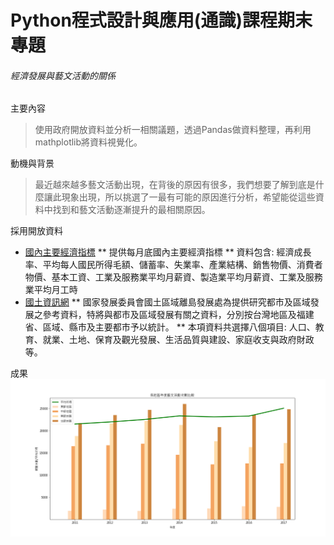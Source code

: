 # Python程式設計與應用(通識)課程期末專題
###### 經濟發展與藝文活動的關係

主要內容
> 使用政府開放資料並分析一相關議題，透過Pandas做資料整理，再利用mathplotlib將資料視覺化。

動機與背景
> 最近越來越多藝文活動出現，在背後的原因有很多，我們想要了解到底是什麼讓此現象出現，所以挑選了一最有可能的原因進行分析，希望能從這些資料中找到和藝文活動逐漸提升的最相關原因。

採用開放資料
* [國內主要經濟指標](https://data.gov.tw/dataset/13228)
** 提供每月底國內主要經濟指標
** 資料包含: 經濟成長率、平均每人國民所得毛額、儲蓄率、失業率、產業結構、銷售物價、消費者物價、基本工資、工業及服務業平均月薪資、製造業平均月薪資、工業及服務業平均月工時
* [國土資訊網](https://ngis.nat.gov.tw/statistic/download.html)
** 國家發展委員會國土區域離島發展處為提供研究都市及區域發展之參考資料，特將與都市及區域發展有關之資料，分別按台灣地區及福建省、區域、縣市及主要都市予以統計。
** 本項資料共選擇八個項目: 人口、教育、就業、土地、保育及觀光發展、生活品質與建設、家庭收支與政府財政等。

成果
![各地區年度藝文活動次數比較與平均所得](https://github.com/101010sun/python-project/blob/master/%E5%90%84%E5%9C%B0%E5%8D%80%E5%B9%B4%E5%BA%A6%E8%97%9D%E6%96%87%E6%B4%BB%E5%8B%95%E6%AC%A1%E6%95%B8%E6%AF%94%E8%BC%83%2B%E5%B9%B3%E5%9D%87%E6%89%80%E5%BE%97.png)

